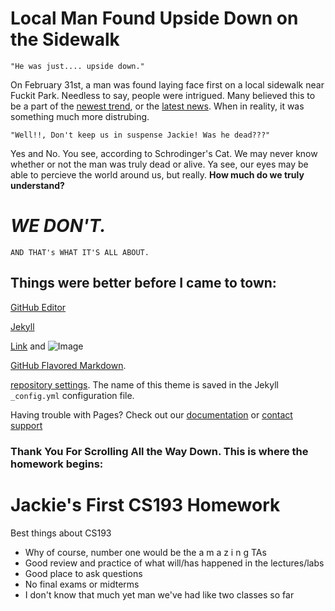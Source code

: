 #   Local Man Found Upside Down on the Sidewalk
```
"He was just.... upside down."
```

  On February 31st, a man was found laying face first on a local sidewalk near Fuckit Park. Needless to say, people were intrigued. 
	Many believed this to be a part of the [newest trend](https://www.reddit.com/r/NewsOfTheStupid/), or the [latest news](https://knowyourmeme.com/memes/local-man-ruins-everything). When in reality, it was something much more distrubing.
	
```
"Well!!, Don't keep us in suspense Jackie! Was he dead???"
```

Yes and No. You see, according to Schrodinger's Cat. We may never know whether or not the man was truly dead or alive. 
Ya see, our eyes may be able to percieve the world around us, but really. **How much do we truly understand?**

# _WE DON'T._

`AND THAT's WHAT IT'S ALL ABOUT.`


## Things were better before I came to town:

[GitHub Editor](https://github.com/kalutes/CS193_Fall18_Lab1/edit/master/index.md)

[Jekyll](https://jekyllrb.com/)

[Link](url) and ![Image](src)

[GitHub Flavored Markdown](https://guides.github.com/features/mastering-markdown/).

[repository settings](https://github.com/kalutes/CS193_Fall18_Lab1/settings). 
The name of this theme is saved in the Jekyll `_config.yml` configuration file.

Having trouble with Pages? Check out our [documentation](https://help.github.com/categories/github-pages-basics/) or [contact support](https://github.com/contact)

### Thank You For Scrolling All the Way Down. This is where the homework begins:

# Jackie's First CS193 Homework
Best things about CS193
- Why of course, number one would be the  a m a z i n g  TAs
- Good review and practice of what will/has happened in the lectures/labs
- Good place to ask questions
- No final exams or midterms
- I don't know that much yet man we've had like two classes so far

